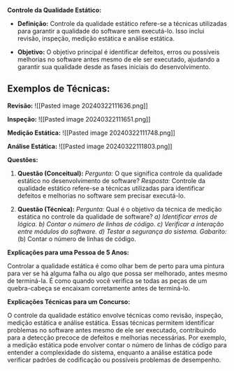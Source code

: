 **Controle da Qualidade Estático:**

- **Definição:** Controle da qualidade estático refere-se a técnicas utilizadas para garantir a qualidade do software sem executá-lo. Isso inclui revisão, inspeção, medição estática e análise estática.
    
- **Objetivo:** O objetivo principal é identificar defeitos, erros ou possíveis melhorias no software antes mesmo de ele ser executado, ajudando a garantir sua qualidade desde as fases iniciais do desenvolvimento.

## Exemplos de Técnicas:

**Revisão:**
![[Pasted image 20240322111636.png]]

**Inspeção:**
![[Pasted image 20240322111651.png]]

**Medição Estática:**
![[Pasted image 20240322111748.png]]

**Análise Estática:**
![[Pasted image 20240322111803.png]]

**Questões:**

1. **Questão (Conceitual):** _Pergunta:_ O que significa controle da qualidade estático no desenvolvimento de software? _Resposta:_ Controle da qualidade estático refere-se a técnicas utilizadas para identificar defeitos e melhorias no software sem precisar executá-lo.
    
2. **Questão (Técnica):** _Pergunta:_ Qual é o objetivo da técnica de medição estática no controle da qualidade de software? _a) Identificar erros de lógica._ _b) Contar o número de linhas de código._ _c) Verificar a interação entre módulos do software._ _d) Testar a segurança do sistema._ _Gabarito:_ (b) Contar o número de linhas de código.
    

**Explicações para uma Pessoa de 5 Anos:**

Controlar a qualidade estática é como olhar bem de perto para uma pintura para ver se há alguma falha ou algo que possa ser melhorado, antes mesmo de terminá-la. É como quando você verifica se todas as peças de um quebra-cabeça se encaixam corretamente antes de terminá-lo.

**Explicações Técnicas para um Concurso:**

O controle da qualidade estático envolve técnicas como revisão, inspeção, medição estática e análise estática. Essas técnicas permitem identificar problemas no software antes mesmo de ele ser executado, contribuindo para a detecção precoce de defeitos e melhorias necessárias. Por exemplo, a medição estática pode envolver contar o número de linhas de código para entender a complexidade do sistema, enquanto a análise estática pode verificar padrões de codificação ou possíveis problemas de desempenho.